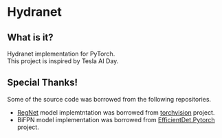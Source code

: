 # Hydranet

## What is it?
Hydranet implementation for PyTorch.  
This project is inspired by Tesla AI Day.  
## Special Thanks!

Some of the source code was borrowed from the following repositories.

- [RegNet](models/regnet.md) model implemtntation was borrowed from [torchvision](https://github.com/pytorch/vision) project.
- BiFPN model implementation was borrowed from [EfficientDet.Pytorch](https://github.com/toandaominh1997/EfficientDet.Pytorch.git) project.
